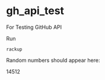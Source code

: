 # gh_api_test
For Testing GitHub API

Run

```console
rackup
```

Random numbers should appear here:

14512
